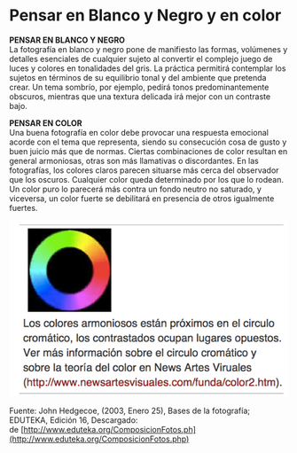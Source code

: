 # Pensar en Blanco y Negro y en color

**PENSAR EN BLANCO Y NEGRO**  
La fotografía en blanco y negro pone de manifiesto las formas, volúmenes y detalles esenciales de cualquier sujeto al convertir el complejo juego de luces y colores en tonalidades del gris. La práctica permitirá contemplar los sujetos en términos de su equilibrio tonal y del ambiente que pretenda crear. Un tema sombrío, por ejemplo, pedirá tonos predominantemente obscuros, mientras que una textura delicada irá mejor con un contraste bajo.

**PENSAR EN COLOR**  
Una buena fotografía en color debe provocar una respuesta emocional acorde con el tema que representa, siendo su consecución cosa de gusto y buen juicio más que de normas. Ciertas combinaciones de color resultan en general armoniosas, otras son más llamativas o discordantes. En las fotografías, los colores claros parecen situarse más cerca del observador que los oscuros. Cualquier color queda determinado por los que lo rodean. Un color puro lo parecerá más contra un fondo neutro no saturado, y viceversa, un color fuerte se debilitará en presencia de otros igualmente fuertes.


![ByN](img/ByN_y_color.png "ByN")


Fuente: John Hedgecoe, (2003, Enero 25), Bases de la fotografía; EDUTEKA, Edición 16, Descargado: de [http://www.eduteka.org/ComposicionFotos.ph](http://www.eduteka.org/ComposicionFotos.php)